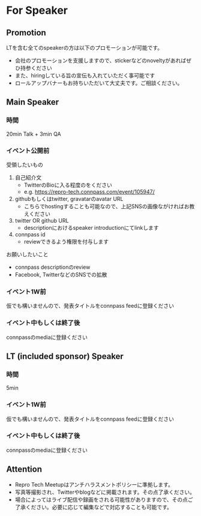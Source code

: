 # For Speaker

## Promotion

LTを含む全てのspeakerの方は以下のプロモーションが可能です。

- 会社のプロモーションを支援しますので、stickerなどのnoveltyがあればぜひ持参ください
- また、hiringしている旨の宣伝も入れていただく事可能です
- ロールアップバナーもお持ちいただいて大丈夫です。ご相談ください。

## Main Speaker

### 時間

20min Talk + 3min QA

### イベント公開前

受領したいもの

1. 自己紹介文
    - TwitterのBioに入る程度のをください
    - e.g. https://repro-tech.connpass.com/event/105947/
1. githubもしくはtwitter, gravatarのavatar URL
    - こちらでhostingすることも可能なので、上記SNSの画像ながければお教えください
1. twitter OR github URL
    - descriptionにおけるspeaker introductionにてlinkします
1. connpass id
    - reviewできるよう権限を付与します

お願いしたいこと

- connpass descriptionのreview
- Facebook, TwitterなどのSNSでの拡散

### イベント1W前

仮でも構いませんので、発表タイトルをconnpass feedに登録ください

### イベント中もしくは終了後

connpassのmediaに登録ください

## LT (included sponsor) Speaker

### 時間

5min

### イベント1W前

仮でも構いませんので、発表タイトルをconnpass feedに登録ください

### イベント中もしくは終了後

connpassのmediaに登録ください

## Attention

- Repro Tech Meetupはアンチハラスメントポリシーに準拠します。
- 写真等撮影され、Twitterやblogなどに掲載されます。その点了承ください。
- 場合によってはライブ配信や録画をされる可能性がありますので、その点ご了承ください。必要に応じて編集などで対応することも可能です。
